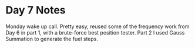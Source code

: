 # Day 7 Notes
Monday wake up call.  Pretty easy, reused some of the frequency work from Day 6 in part 1, with a brute-force best position tester.  Part 2 I used Gauss Summation to generate the fuel steps.